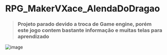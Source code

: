 # RPG_MakerVXace_AlendaDoDragao

> ### Projeto parado devido a troca de Game engine, porém este jogo contem bastante informação e muitas telas para aprendizado

![image](https://user-images.githubusercontent.com/79748858/111660926-55b73100-87ed-11eb-92e6-06fb79e6bd76.png)
